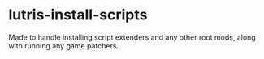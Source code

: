# lutris-install-scripts
Made to handle installing script extenders and any other root mods, along with running any game patchers.

